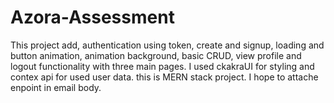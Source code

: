 # Azora-Assessment
 This project add, authentication using token, create and signup, loading and button animation, animation background, basic CRUD, view profile and logout functionality with three main pages. I used ckakraUI for styling and contex api for used user data. this is MERN stack project. I hope to attache enpoint in email body.  
